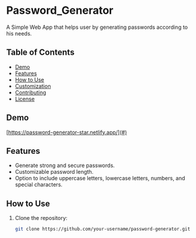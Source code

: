 # Password_Generator
A Simple Web App that helps user by generating passwords according to his needs.

## Table of Contents

- [Demo](#demo)
- [Features](#features)
- [How to Use](#how-to-use)
- [Customization](#customization)
- [Contributing](#contributing)
- [License](#license)

## Demo
[https://password-generator-star.netlify.app/](#) 

## Features

- Generate strong and secure passwords.
- Customizable password length.
- Option to include uppercase letters, lowercase letters, numbers, and special characters.

## How to Use

1. Clone the repository:

   ```bash
   git clone https://github.com/your-username/password-generator.git

